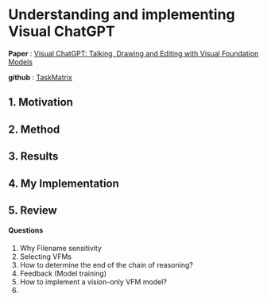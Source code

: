 # Understanding and implementing Visual ChatGPT 



**Paper** : [Visual ChatGPT: Talking, Drawing and Editing with Visual Foundation Models](https://arxiv.org/abs/2303.04671)


**github** : [TaskMatrix](https://github.com/microsoft/TaskMatrix)

## 1. Motivation

## 2. Method

## 3. Results

## 4. My Implementation

## 5. Review
#### Questions
1. Why Filename sensitivity
2. Selecting VFMs
3. How to determine the end of the chain of reasoning?
4. Feedback (Model training)
5. How to implement a vision-only VFM model?
6. 
